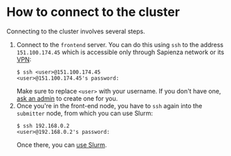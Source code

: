 # How to connect to the cluster

Connecting to the cluster involves several steps.

1. Connect to the `frontend` server. You can do this using `ssh` to the address `151.100.174.45` which is accessible only through Sapienza network or its [VPN](https://sites.google.com/di.uniroma1.it/cluster/home-page):
    ```
    $ ssh <user>@151.100.174.45
    <user>@151.100.174.45's password:
    ```
    Make sure to replace `<user>` with your username. 
    If you don't have one, [ask an admin](Home.md) to create one for you.
1. Once you're in the front-end node, you have to `ssh` again into the `submitter` node, from which you can use Slurm:
    ```
    $ ssh 192.168.0.2
    <user>@192.168.0.2's password:
    ```
    Once there, you can [use Slurm](how_to_use_slurm.md).

